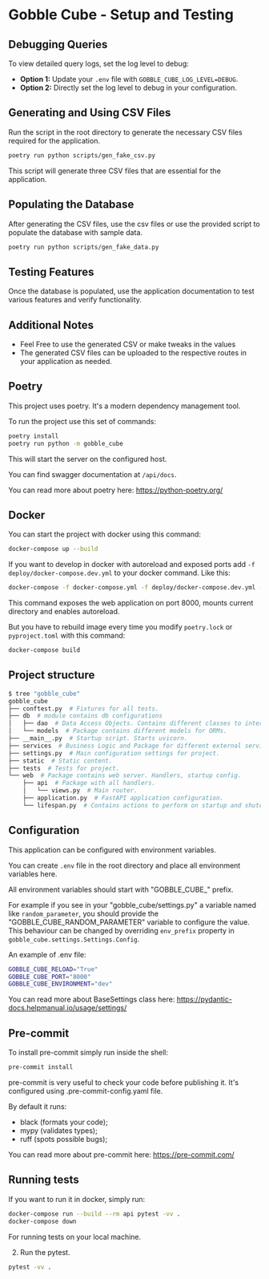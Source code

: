# Gobble Cube - Setup and Testing

## Debugging Queries

To view detailed query logs, set the log level to debug:

- **Option 1:** Update your `.env` file with `GOBBLE_CUBE_LOG_LEVEL=DEBUG`.
- **Option 2:** Directly set the log level to debug in your configuration.

## Generating and Using CSV Files

Run the script in the root directory to generate the necessary CSV files required for the application.

```bash
poetry run python scripts/gen_fake_csv.py
```

This script will generate three CSV files that are essential for the application.

## Populating the Database

After generating the CSV files, use the csv files or use the provided script to populate the database with sample data.

```bash
poetry run python scripts/gen_fake_data.py
```

## Testing Features

Once the database is populated, use the application documentation to test various features and verify functionality.

## Additional Notes

- Feel Free to use the generated CSV or make tweaks in the values
- The generated CSV files can be uploaded to the respective routes in your application as needed.


## Poetry

This project uses poetry. It's a modern dependency management
tool.

To run the project use this set of commands:

```bash
poetry install
poetry run python -m gobble_cube
```

This will start the server on the configured host.

You can find swagger documentation at `/api/docs`.

You can read more about poetry here: https://python-poetry.org/

## Docker

You can start the project with docker using this command:

```bash
docker-compose up --build
```

If you want to develop in docker with autoreload and exposed ports add `-f deploy/docker-compose.dev.yml` to your docker command.
Like this:

```bash
docker-compose -f docker-compose.yml -f deploy/docker-compose.dev.yml --project-directory . up --build
```

This command exposes the web application on port 8000, mounts current directory and enables autoreload.

But you have to rebuild image every time you modify `poetry.lock` or `pyproject.toml` with this command:

```bash
docker-compose build
```

## Project structure

```bash
$ tree "gobble_cube"
gobble_cube
├── conftest.py  # Fixtures for all tests.
├── db  # module contains db configurations
│   ├── dao  # Data Access Objects. Contains different classes to interact with database.
│   └── models  # Package contains different models for ORMs.
├── __main__.py  # Startup script. Starts uvicorn.
├── services  # Business Logic and Package for different external services such as rabbit or redis etc.
├── settings.py  # Main configuration settings for project.
├── static  # Static content.
├── tests  # Tests for project.
└── web  # Package contains web server. Handlers, startup config.
    ├── api  # Package with all handlers.
    │   └── views.py  # Main router.
    ├── application.py  # FastAPI application configuration.
    └── lifespan.py  # Contains actions to perform on startup and shutdown.
```

## Configuration

This application can be configured with environment variables.

You can create `.env` file in the root directory and place all
environment variables here. 

All environment variables should start with "GOBBLE_CUBE_" prefix.

For example if you see in your "gobble_cube/settings.py" a variable named like
`random_parameter`, you should provide the "GOBBLE_CUBE_RANDOM_PARAMETER" 
variable to configure the value. This behaviour can be changed by overriding `env_prefix` property
in `gobble_cube.settings.Settings.Config`.

An example of .env file:
```bash
GOBBLE_CUBE_RELOAD="True"
GOBBLE_CUBE_PORT="8000"
GOBBLE_CUBE_ENVIRONMENT="dev"
```

You can read more about BaseSettings class here: https://pydantic-docs.helpmanual.io/usage/settings/

## Pre-commit

To install pre-commit simply run inside the shell:
```bash
pre-commit install
```

pre-commit is very useful to check your code before publishing it.
It's configured using .pre-commit-config.yaml file.

By default it runs:
* black (formats your code);
* mypy (validates types);
* ruff (spots possible bugs);


You can read more about pre-commit here: https://pre-commit.com/


## Running tests

If you want to run it in docker, simply run:

```bash
docker-compose run --build --rm api pytest -vv .
docker-compose down
```

For running tests on your local machine.


2. Run the pytest.
```bash
pytest -vv .
```

